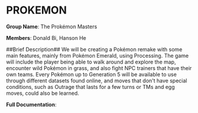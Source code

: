# PROKEMON
**Group Name**: The Prokémon Masters

**Members**: Donald Bi, Hanson He

##Brief Description##
We will be creating a Pokémon remake with some main features, mainly from Pokémon Emerald, using Processing. The game will include the player being able to walk around and explore the map, encounter wild Pokémon in grass, and also fight NPC trainers that have their own teams. Every Pokémon up to Generation 5 will be available to use through different datasets found online, and moves that don't have special conditions, such as Outrage that lasts for a few turns or TMs and egg moves, could also be learned.

**Full Documentation**:  
